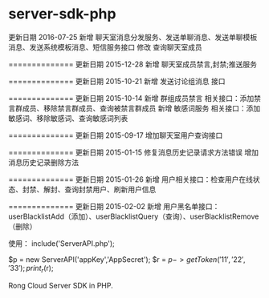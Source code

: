 server-sdk-php
==============
更新日期    2016-07-25
新增 聊天室消息分发服务、发送单聊消息、发送单聊模板消息、发送系统模板消息、短信服务接口
修改 查询聊天室成员


==============
更新日期    2015-12-28
新增  聊天室成员禁言,封禁;推送服务


==============
更新日期    2015-10-21
新增  发送讨论组消息 接口


==============
更新日期    2015-10-14
新增 群组成员禁言 相关接口：添加禁言群成员、移除禁言群成员、查询被禁言群成员
新增 敏感词服务 相关接口：添加敏感词、移除敏感词、查询敏感词列表


==============
更新日期 2015-09-17
增加聊天室用户查询接口

==============
更新日期 2015-01-15
修复消息历史记录请求方法错误
增加消息历史记录删除方法

==============
更新日期    2015-01-26
新增 用户相关接口：检查用户在线状态、封禁、解封、查询封禁用户、刷新用户信息


==============
更新日期    2015-02-02
新增 用户黑名单接口：userBlacklistAdd（添加）、userBlacklistQuery（查询）、userBlacklistRemove（删除）


使用：
include('ServerAPI.php');

$p = new ServerAPI('appKey','AppSecret');
$r = $p->getToken('11','22','33');
print_r($r);

Rong Cloud Server SDK in PHP.

